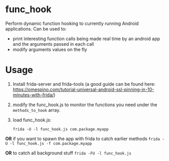 # func_hook
Perform dynamic function hooking to currently running Android applications. Can be used to:
* print interesting function calls being made real time by an android app and the arguments passed in each call
* modify arguments values on the fly

# Usage
1. Install frida-server and frida-tools (a good guide can be found here: https://omespino.com/tutorial-universal-android-ssl-pinning-in-10-minutes-with-frida/)

2. modify the func_hook.js to monitor the functions you need under the `methods_to_hook` array.

3. load func_hook.js:

    `frida -U -l func_hook.js com.package.myapp` 
    
**OR** if you want to spawn the app with frida to catch earlier methods `frida -U -l func_hook.js -f com.package.myapp`    

**OR** to catch all background stuff `frida -FU -l func_hook.js`
